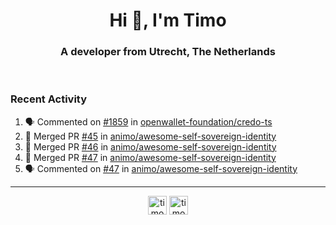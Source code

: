 <h1 align="center">Hi 👋, I'm Timo</h1>
<h3 align="center">A developer from Utrecht, The Netherlands</h3>
<br/>
<!-- https://github.com/rahuldkjain/github-profile-readme-generator --!>

<!--  <p align="left"><img src="https://github-readme-stats.vercel.app/api?username=timoglastra&show_icons=true&count_private=true&" alt="timoglastra" /></p> --!>

<!--
Github language stats
<p align="left"><img src="https://github-readme-stats.vercel.app/api/top-langs/?username=timoglastra&layout=compact" alt="timoglastra" /><p>
-->

<!-- Codestats language stats -->
<!-- <p align="left"><img src="https://codestats-readme.vercel.app/api/top-langs/?username=timoglastra&layout=compact&language_count=12" alt="timoglastra" /><p>    --!>
  
<h3>Recent Activity</h3>

<!--START_SECTION:activity-->
1. 🗣 Commented on [#1859](https://github.com/openwallet-foundation/credo-ts/pull/1859#issuecomment-2101971922) in [openwallet-foundation/credo-ts](https://github.com/openwallet-foundation/credo-ts)
2. 🎉 Merged PR [#45](https://github.com/animo/awesome-self-sovereign-identity/pull/45) in [animo/awesome-self-sovereign-identity](https://github.com/animo/awesome-self-sovereign-identity)
3. 🎉 Merged PR [#46](https://github.com/animo/awesome-self-sovereign-identity/pull/46) in [animo/awesome-self-sovereign-identity](https://github.com/animo/awesome-self-sovereign-identity)
4. 🎉 Merged PR [#47](https://github.com/animo/awesome-self-sovereign-identity/pull/47) in [animo/awesome-self-sovereign-identity](https://github.com/animo/awesome-self-sovereign-identity)
5. 🗣 Commented on [#47](https://github.com/animo/awesome-self-sovereign-identity/pull/47#issuecomment-2101932220) in [animo/awesome-self-sovereign-identity](https://github.com/animo/awesome-self-sovereign-identity)
<!--END_SECTION:activity-->

---

<p align="center">
<a href="https://twitter.com/timoglastra" target="blank"><img align="center" src="https://cdn.jsdelivr.net/npm/simple-icons@3.0.1/icons/twitter.svg" alt="timoglastra" height="30" width="30" /></a>
<a href="https://linkedin.com/in/timoglastra" target="blank"><img align="center" src="https://cdn.jsdelivr.net/npm/simple-icons@3.0.1/icons/linkedin.svg" alt="timoglastra" height="30" width="30" /></a>
</p>



